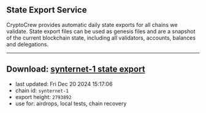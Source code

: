 ## State Export Service
CryptoCrew provides automatic daily state exports for all chains we validate. State export files can be used as genesis files and are a snapshot of the current blockchain state, including all validators, accounts, balances and delegations.

---
**Download: [synternet-1 state export](https://dl-eu2.ccvalidators.com/SERVICE/synternet/synternet-1_export_2793892.json)**
---

- last updated: Fri Dec 20 2024 15:17:06
- chain id: `synternet-1`
- export height: `2793892`
- use for: airdrops, local tests, chain recovery
